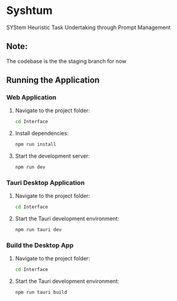 # Syshtum
SYStem Heuristic Task Undertaking through Prompt Management

## Note: 
The codebase is the the staging branch for now

## Running the Application

### Web Application
1. Navigate to the project folder:
    ```bash
    cd Interface
    
    ```
2. Install dependencies:
    ```bash
    npm run install

    ```
3. Start the development server:
    ```bash
    npm run dev

    ```

### Tauri Desktop Application
1. Navigate to the project folder:
    ```bash
   cd Interface

    ```
2. Start the Tauri development environment:
    ```bash
    npm run tauri dev

    ```

### Build the Desktop App
1. Navigate to the project folder:
    ```bash
   cd Interface

    ```
2. Start the Tauri development environment:
    ```bash
    npm run tauri build

    ```
